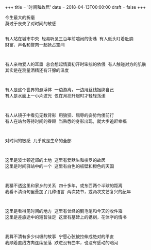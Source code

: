+++
title = '时间和故居'
date = 2018-04-13T00:00:00
draft = false
+++

<div class="poem">
<pre>
今生最大的折磨
莫过于丧失了对时间的敏感

有人站在城市中央
轻易听见三百年前喧闹的街巷
有人低头盯着肚腩
财富、声名和赘肉一起抢占空间

有人亲吻爱人的耳垂
总会想起情窦初开时笨拙的依偎
有人触碰对方的肌肤
其实是在测量酒精还有汗腺的温度

有人是这个世界的悬浮体
一边游离，一边用丝线捆绑自己
有人是水面上一小片波光
仅在月亮升起时才轻轻荡漾

有人从镜子中看见无数背影
用狼狈、屈辱的姿势佝偻前行
有人在站台等待时间的眷顾
当熟悉的身影出现，就大步追赶幸福

对时间的敏感
几乎就是生命的全部

这里是波士顿近郊的土地
这里有爱默生和梭罗的故居
这里是时间驿站中的一个
这里有白色的板壁和橙色的天国

我猜不透这里和家乡的关系
四十多年，或东西两个半球的距离
我看不清诗句里叠加了几种语言
两次焚书，或两次文艺复兴的纪年

这里是看得见时间的地方
这里有曾经的鹅毛笔和今天的收件箱
这里是差旅途中的短暂驻足
这里有墓碑上的镌刻，花体字的情书

我算不清有多少纠缠的故事
宁愿心弦被拉伸成绝对的平直
我顺着直线方向连续坠落
跌进没有曲率，也没有感动的暗河
</pre>
</div>
